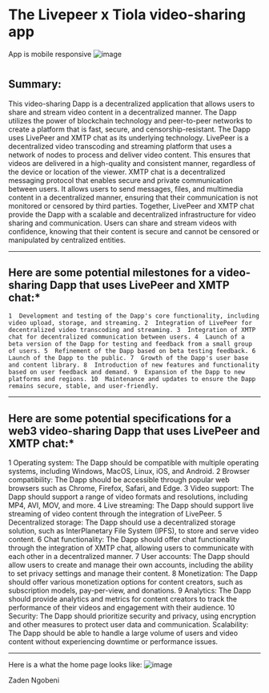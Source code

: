 # The Livepeer x Tiola video-sharing app

App is mobile responsive
![image](https://user-images.githubusercontent.com/84284739/211152481-45c7bc86-f35e-441e-86b9-eb35393e0a85.png)


#
## Summary:

This video-sharing Dapp is a decentralized application that allows users to share and stream video content in a decentralized manner. The Dapp utilizes the power of blockchain technology and peer-to-peer networks to create a platform that is fast, secure, and censorship-resistant.
The Dapp uses LivePeer and XMTP chat as its underlying technology. LivePeer is a decentralized video transcoding and streaming platform that uses a network of nodes to process and deliver video content. This ensures that videos are delivered in a high-quality and consistent manner, regardless of the device or location of the viewer.
XMTP chat is a decentralized messaging protocol that enables secure and private communication between users. It allows users to send messages, files, and multimedia content in a decentralized manner, ensuring that their communication is not monitored or censored by third parties.
Together, LivePeer and XMTP chat provide the Dapp with a scalable and decentralized infrastructure for video sharing and communication. Users can share and stream videos with confidence, knowing that their content is secure and cannot be censored or manipulated by centralized entities.

***********************************************************************************
## Here are some potential milestones for a video-sharing Dapp that uses LivePeer and XMTP chat:*
`
1  Development and testing of the Dapp's core functionality, including video upload, storage, and streaming.
2  Integration of LivePeer for decentralized video transcoding and streaming.
3  Integration of XMTP chat for decentralized communication between users.
4  Launch of a beta version of the Dapp for testing and feedback from a small group of users.
5  Refinement of the Dapp based on beta testing feedback.
6  Launch of the Dapp to the public.
7  Growth of the Dapp's user base and content library.
8  Introduction of new features and functionality based on user feedback and demand.
9  Expansion of the Dapp to new platforms and regions.
10  Maintenance and updates to ensure the Dapp remains secure, stable, and user-friendly.
`
*********************************************************************************************************


## Here are some potential specifications for a web3 video-sharing Dapp that uses LivePeer and XMTP chat:*
  1  Operating system: The Dapp should be compatible with multiple operating systems, including Windows, MacOS, Linux, iOS, and Android.
  2  Browser compatibility: The Dapp should be accessible through popular web browsers such as Chrome, Firefox, Safari, and Edge.
  3  Video support: The Dapp should support a range of video formats and resolutions, including MP4, AVI, MOV, and more.
  4  Live streaming: The Dapp should support live streaming of video content through the integration of LivePeer.
  5  Decentralized storage: The Dapp should use a decentralized storage solution, such as InterPlanetary File System (IPFS), to store and serve video content.
  6  Chat functionality: The Dapp should offer chat functionality through the integration of XMTP chat, allowing users to communicate with each other in a decentralized manner.
  7  User accounts: The Dapp should allow users to create and manage their own accounts, including the ability to set privacy settings and manage their content.
  8  Monetization: The Dapp should offer various monetization options for content creators, such as subscription models, pay-per-view, and donations.
  9  Analytics: The Dapp should provide analytics and metrics for content creators to track the performance of their videos and engagement with their audience.
  10  Security: The Dapp should prioritize security and privacy, using encryption and other measures to protect user data and communication.
    Scalability: The Dapp should be able to handle a large volume of users and video content without experiencing downtime or performance issues.
***********

Here is a what the home page looks like:
![image](https://user-images.githubusercontent.com/84284739/211152303-b7df6d0c-5bb5-461b-a989-c7b4f8412ef3.png)





Zaden Ngobeni
